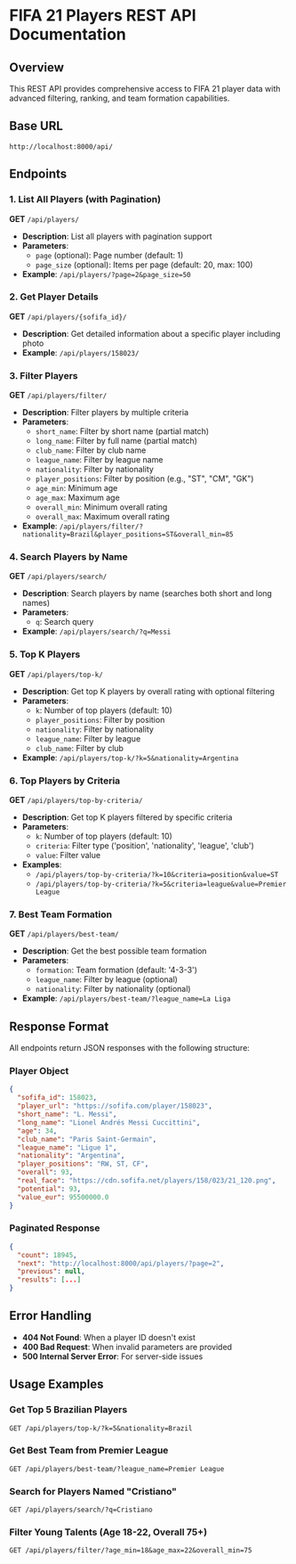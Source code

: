 # FIFA 21 Players REST API Documentation

## Overview
This REST API provides comprehensive access to FIFA 21 player data with advanced filtering, ranking, and team formation capabilities.

## Base URL
```
http://localhost:8000/api/
```

## Endpoints

### 1. List All Players (with Pagination)
**GET** `/api/players/`
- **Description**: List all players with pagination support
- **Parameters**:
  - `page` (optional): Page number (default: 1)
  - `page_size` (optional): Items per page (default: 20, max: 100)
- **Example**: `/api/players/?page=2&page_size=50`

### 2. Get Player Details
**GET** `/api/players/{sofifa_id}/`
- **Description**: Get detailed information about a specific player including photo
- **Example**: `/api/players/158023/`

### 3. Filter Players
**GET** `/api/players/filter/`
- **Description**: Filter players by multiple criteria
- **Parameters**:
  - `short_name`: Filter by short name (partial match)
  - `long_name`: Filter by full name (partial match)
  - `club_name`: Filter by club name
  - `league_name`: Filter by league name
  - `nationality`: Filter by nationality
  - `player_positions`: Filter by position (e.g., "ST", "CM", "GK")
  - `age_min`: Minimum age
  - `age_max`: Maximum age
  - `overall_min`: Minimum overall rating
  - `overall_max`: Maximum overall rating
- **Example**: `/api/players/filter/?nationality=Brazil&player_positions=ST&overall_min=85`

### 4. Search Players by Name
**GET** `/api/players/search/`
- **Description**: Search players by name (searches both short and long names)
- **Parameters**:
  - `q`: Search query
- **Example**: `/api/players/search/?q=Messi`

### 5. Top K Players
**GET** `/api/players/top-k/`
- **Description**: Get top K players by overall rating with optional filtering
- **Parameters**:
  - `k`: Number of top players (default: 10)
  - `player_positions`: Filter by position
  - `nationality`: Filter by nationality
  - `league_name`: Filter by league
  - `club_name`: Filter by club
- **Example**: `/api/players/top-k/?k=5&nationality=Argentina`

### 6. Top Players by Criteria
**GET** `/api/players/top-by-criteria/`
- **Description**: Get top K players filtered by specific criteria
- **Parameters**:
  - `k`: Number of top players (default: 10)
  - `criteria`: Filter type ('position', 'nationality', 'league', 'club')
  - `value`: Filter value
- **Examples**:
  - `/api/players/top-by-criteria/?k=10&criteria=position&value=ST`
  - `/api/players/top-by-criteria/?k=5&criteria=league&value=Premier League`

### 7. Best Team Formation
**GET** `/api/players/best-team/`
- **Description**: Get the best possible team formation
- **Parameters**:
  - `formation`: Team formation (default: '4-3-3')
  - `league_name`: Filter by league (optional)
  - `nationality`: Filter by nationality (optional)
- **Example**: `/api/players/best-team/?league_name=La Liga`

## Response Format

All endpoints return JSON responses with the following structure:

### Player Object
```json
{
  "sofifa_id": 158023,
  "player_url": "https://sofifa.com/player/158023",
  "short_name": "L. Messi",
  "long_name": "Lionel Andrés Messi Cuccittini",
  "age": 34,
  "club_name": "Paris Saint-Germain",
  "league_name": "Ligue 1",
  "nationality": "Argentina",
  "player_positions": "RW, ST, CF",
  "overall": 93,
  "real_face": "https://cdn.sofifa.net/players/158/023/21_120.png",
  "potential": 93,
  "value_eur": 95500000.0
}
```

### Paginated Response
```json
{
  "count": 18945,
  "next": "http://localhost:8000/api/players/?page=2",
  "previous": null,
  "results": [...]
}
```

## Error Handling

- **404 Not Found**: When a player ID doesn't exist
- **400 Bad Request**: When invalid parameters are provided
- **500 Internal Server Error**: For server-side issues

## Usage Examples

### Get Top 5 Brazilian Players
```
GET /api/players/top-k/?k=5&nationality=Brazil
```

### Get Best Team from Premier League
```
GET /api/players/best-team/?league_name=Premier League
```

### Search for Players Named "Cristiano"
```
GET /api/players/search/?q=Cristiano
```

### Filter Young Talents (Age 18-22, Overall 75+)
```
GET /api/players/filter/?age_min=18&age_max=22&overall_min=75
